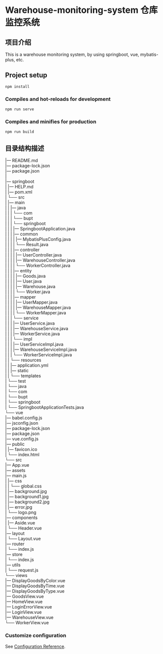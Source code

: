 # Warehouse-monitoring-system  仓库监控系统

## 项目介绍

This is a warehouse monitoring system, by using springboot, vue, mybatis-plus, etc.

## Project setup
```
npm install
```

### Compiles and hot-reloads for development
```
npm run serve
```

### Compiles and minifies for production
```
npm run build
```

## 目录结构描述  
|— README.md  
|— package-lock.json  
|— package.json  
|  
|— springboot  
|   |— HELP.md  
|   |— pom.xml  
|   └── src  
|       |— main  
|       |   |— java  
|       |   |   └── com  
|       |   |       └── bupt    
|       |   |           └── springboot  
|       |   |               |— SpringbootApplication.java  
|       |   |               |— common  
|       |   |               |   |— MybatisPlusConfig.java  
|       |   |               |   └── Result.java  
|       |   |               |— controller  
|       |   |               |   |— UserController.java   
|       |   |               |   |— WarehouseController.java    
|       |   |               |   └── WorkerController.java    
|       |   |               |— entity     
|       |   |               |   |— Goods.java  
|       |   |               |   |— User.java   
|       |   |               |   |— Warehouse.java  
|       |   |               |   └── Worker.java  
|       |   |               |— mapper  
|       |   |               |   |— UserMapper.java  
|       |   |               |   |— WarehouseMapper.java  
|       |   |               |   └── WorkerMapper.java  
|       |   |               └── service  
|       |   |                   |— UserService.java    
|       |   |                   |— WarehouseService.java  
|       |   |                   |— WorkerService.java  
|       |   |                   └── impl  
|       |   |                       |— UserServiceImpl.java  
|       |   |                       |— WarehouseServiceImpl.java  
|       |   |                       └── WorkerServiceImpl.java  
|       |   └── resources  
|       |       |— application.yml  
|       |       |— static  
|       |       └── templates  
|       └── test  
|           └── java  
|               └── com  
|                   └── bupt  
|                       └── springboot  
|                           └── SpringbootApplicationTests.java  
└── vue  
    |— babel.config.js  
    |— jsconfig.json  
    |— package-lock.json  
    |— package.json  
    |— vue.config.js  
    |— public  
    |   |— favicon.ico  
    |   └── index.html  
    └── src  
        |— App.vue  
        |— assets  
        |— main.js  
        |   |— css  
        |   |   └── global.css  
        |   |— background.jpg  
        |   |— background1.jpg  
        |   |— background2.jpg  
        |   |— error.jpg  
        |   └── logo.png  
        |— components  
        |   |— Aside.vue  
        |   └── Header.vue  
        |— layout  
        |   └── Layout.vue  
        |— router   
        |   └── index.js  
        |— store  
        |   └── index.js  
        |— utils  
        |   └── request.js  
        └── views  
            |— DisplayGoodsByColor.vue  
            |— DisplayGoodsByTime.vue  
            |— DisplayGoodsByType.vue  
            |— GoodsView.vue  
            |— HomeView.vue  
            |— LoginErrorView.vue  
            |— LoginView.vue  
            |— WarehouseView.vue  
            └── WorkerView.vue   
 
### Customize configuration  
See [Configuration Reference](https://cli.vuejs.org/config/).  
